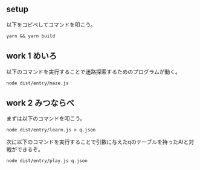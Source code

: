 ## setup

以下をコピペしてコマンドを叩こう。

```
yarn && yarn build
```

## work 1 めいろ

以下のコマンドを実行することで迷路探索するためのプログラムが動く。

```
node dist/entry/maze.js
```

## work 2 みつならべ

まずは以下のコマンドを叩こう。

```
node dist/entry/learn.js > q.json
```

次に以下のコマンドを実行することで引数に与えたqのテーブルを持ったAIと対戦ができるぞ。

```
node dist/entry/play.js q.json
```
